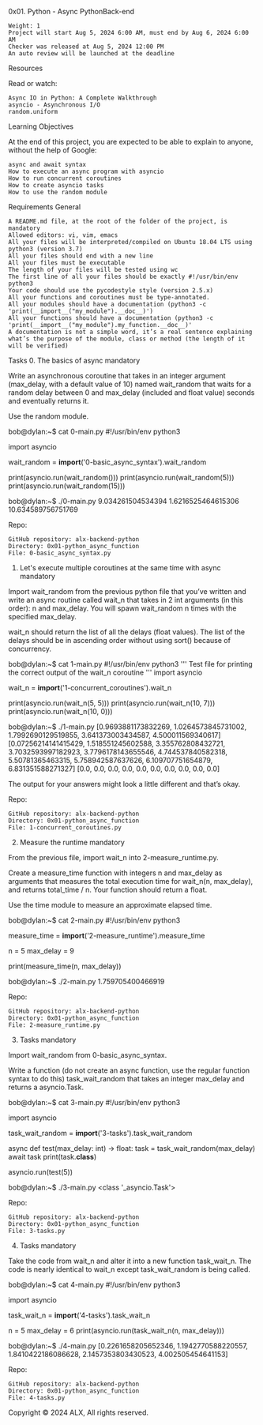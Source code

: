  0x01. Python - Async
PythonBack-end

    Weight: 1
    Project will start Aug 5, 2024 6:00 AM, must end by Aug 6, 2024 6:00 AM
    Checker was released at Aug 5, 2024 12:00 PM
    An auto review will be launched at the deadline

Resources

Read or watch:

    Async IO in Python: A Complete Walkthrough
    asyncio - Asynchronous I/O
    random.uniform

Learning Objectives

At the end of this project, you are expected to be able to explain to anyone, without the help of Google:

    async and await syntax
    How to execute an async program with asyncio
    How to run concurrent coroutines
    How to create asyncio tasks
    How to use the random module

Requirements
General

    A README.md file, at the root of the folder of the project, is mandatory
    Allowed editors: vi, vim, emacs
    All your files will be interpreted/compiled on Ubuntu 18.04 LTS using python3 (version 3.7)
    All your files should end with a new line
    All your files must be executable
    The length of your files will be tested using wc
    The first line of all your files should be exactly #!/usr/bin/env python3
    Your code should use the pycodestyle style (version 2.5.x)
    All your functions and coroutines must be type-annotated.
    All your modules should have a documentation (python3 -c 'print(__import__("my_module").__doc__)')
    All your functions should have a documentation (python3 -c 'print(__import__("my_module").my_function.__doc__)'
    A documentation is not a simple word, it’s a real sentence explaining what’s the purpose of the module, class or method (the length of it will be verified)

Tasks
0. The basics of async
mandatory

Write an asynchronous coroutine that takes in an integer argument (max_delay, with a default value of 10) named wait_random that waits for a random delay between 0 and max_delay (included and float value) seconds and eventually returns it.

Use the random module.

bob@dylan:~$ cat 0-main.py
#!/usr/bin/env python3

import asyncio

wait_random = __import__('0-basic_async_syntax').wait_random

print(asyncio.run(wait_random()))
print(asyncio.run(wait_random(5)))
print(asyncio.run(wait_random(15)))

bob@dylan:~$ ./0-main.py
9.034261504534394
1.6216525464615306
10.634589756751769

Repo:

    GitHub repository: alx-backend-python
    Directory: 0x01-python_async_function
    File: 0-basic_async_syntax.py

1. Let's execute multiple coroutines at the same time with async
mandatory

Import wait_random from the previous python file that you’ve written and write an async routine called wait_n that takes in 2 int arguments (in this order): n and max_delay. You will spawn wait_random n times with the specified max_delay.

wait_n should return the list of all the delays (float values). The list of the delays should be in ascending order without using sort() because of concurrency.

bob@dylan:~$ cat 1-main.py
#!/usr/bin/env python3
'''
Test file for printing the correct output of the wait_n coroutine
'''
import asyncio

wait_n = __import__('1-concurrent_coroutines').wait_n

print(asyncio.run(wait_n(5, 5)))
print(asyncio.run(wait_n(10, 7)))
print(asyncio.run(wait_n(10, 0)))

bob@dylan:~$ ./1-main.py
[0.9693881173832269, 1.0264573845731002, 1.7992690129519855, 3.641373003434587, 4.500011569340617]
[0.07256214141415429, 1.518551245602588, 3.355762808432721, 3.7032593997182923, 3.7796178143655546, 4.744537840582318, 5.50781365463315, 5.758942587637626, 6.109707751654879, 6.831351588271327]
[0.0, 0.0, 0.0, 0.0, 0.0, 0.0, 0.0, 0.0, 0.0, 0.0]

The output for your answers might look a little different and that’s okay.

Repo:

    GitHub repository: alx-backend-python
    Directory: 0x01-python_async_function
    File: 1-concurrent_coroutines.py

2. Measure the runtime
mandatory

From the previous file, import wait_n into 2-measure_runtime.py.

Create a measure_time function with integers n and max_delay as arguments that measures the total execution time for wait_n(n, max_delay), and returns total_time / n. Your function should return a float.

Use the time module to measure an approximate elapsed time.

bob@dylan:~$ cat 2-main.py
#!/usr/bin/env python3

measure_time = __import__('2-measure_runtime').measure_time

n = 5
max_delay = 9

print(measure_time(n, max_delay))

bob@dylan:~$ ./2-main.py
1.759705400466919

Repo:

    GitHub repository: alx-backend-python
    Directory: 0x01-python_async_function
    File: 2-measure_runtime.py

3. Tasks
mandatory

Import wait_random from 0-basic_async_syntax.

Write a function (do not create an async function, use the regular function syntax to do this) task_wait_random that takes an integer max_delay and returns a asyncio.Task.

bob@dylan:~$ cat 3-main.py
#!/usr/bin/env python3

import asyncio

task_wait_random = __import__('3-tasks').task_wait_random


async def test(max_delay: int) -> float:
    task = task_wait_random(max_delay)
    await task
    print(task.__class__)

asyncio.run(test(5))

bob@dylan:~$ ./3-main.py
<class '_asyncio.Task'>

Repo:

    GitHub repository: alx-backend-python
    Directory: 0x01-python_async_function
    File: 3-tasks.py

4. Tasks
mandatory

Take the code from wait_n and alter it into a new function task_wait_n. The code is nearly identical to wait_n except task_wait_random is being called.

bob@dylan:~$ cat 4-main.py
#!/usr/bin/env python3

import asyncio

task_wait_n = __import__('4-tasks').task_wait_n

n = 5
max_delay = 6
print(asyncio.run(task_wait_n(n, max_delay)))

bob@dylan:~$ ./4-main.py
[0.2261658205652346, 1.1942770588220557, 1.8410422186086628, 2.1457353803430523, 4.002505454641153]

Repo:

    GitHub repository: alx-backend-python
    Directory: 0x01-python_async_function
    File: 4-tasks.py

Copyright © 2024 ALX, All rights reserved.
